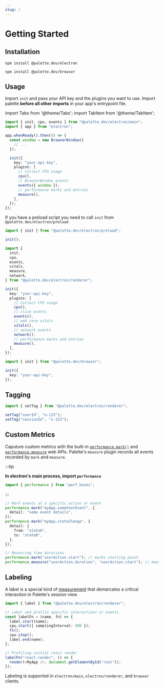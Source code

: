 ```yaml
---
slug: /
---
```


# Getting Started

## Installation

<Tabs>
<TabItem value="electron" label="Electron">

```npm2yarn
npm install @palette.dev/electron
```

</TabItem>
<TabItem value="browser" label="Browser">

```npm2yarn
npm install @palette.dev/browser
```

</TabItem>
</Tabs>

## Usage

Import `init` and pass your API key and the plugins you want to use. Import palette **before all other imports** in your app's entrypoint file.

import Tabs from '@theme/Tabs';
import TabItem from '@theme/TabItem';

<Tabs>
<TabItem value="electron" label="Electron">

```ts title="main.js (main process)"
import { init, cpu, events } from "@palette.dev/electron/main";
import { app } from "electron";

app.whenReady().then(() => {
  const window = new BrowserWindow({
    // ...
  });

  init({
    key: "your-api-key",
    plugins: [
      // Collect CPU usage
      cpu(),
      // BrowserWindow events
      events({ window }),
      // performance marks and entries
      measure(),
    ],
  });
});
```

If you have a preload script you need to call `init` from `@palette.dev/electron/preload`

```ts title="preload.js (preload process)"
import { init } from "@palette.dev/electron/preload";

init();
```

```ts title="renderer.js (renderer process)"
import {
  init,
  cpu,
  events,
  vitals,
  measure,
  network,
} from "@palette.dev/electron/renderer";

init({
  key: "your-api-key",
  plugins: [
    // Collect CPU usage
    cpu(),
    // click events
    events(),
    // web core vitals
    vitals(),
    // network events
    network(),
    // performance marks and entries
    measure(),
  ],
});
```

</TabItem>
<TabItem value="browser" label="Browser">

```ts title="index.js"
import { init } from "@palette.dev/browser";

init({
  key: "your-api-key",
});
```

</TabItem>
</Tabs>

## Tagging

```ts
import { setTag } from "@palette.dev/electron/renderer";

setTag("userId", "u-123");
setTag("sessionId", "s-123");
```

## Custom Metrics

Caputure custom metrics with the built-in [`performance.mark()`](https://developer.mozilla.org/en-US/docs/Web/API/Performance/mark) and [`performance.measure`](https://developer.mozilla.org/en-US/docs/Web/API/Performance/measure) web APIs. Palette's `measure` plugin records all events recorded by `mark` and `measure`.

:::tip

**In electron's main process, import `performance`**

```ts
import { performance } from "perf_hooks";
```

:::

```ts
// Mark events at a specific action or event
performance.mark("myApp.someUserEvent", {
  detail: "some event details",
});
performance.mark("myApp.stateChange", {
  detail: {
    from: "stateA",
    to: "stateB",
  },
});

// Measuring time durations
performance.mark("userAction.start"); // marks starting point
performance.measure("userAction.duration", "userAction.start"); // measures from starting point
```

## Labeling

A label is a special kind of [measurement](https://developer.mozilla.org/en-US/docs/Web/API/Performance/measure) that demarcates a critical interaction in Palette's session view.

```ts
import { label } from "@palette.dev/electron/renderer";

// Label and profile specific interactions or events
const labelFn = (name, fn) => {
  label.start(name);
  cpu.start({ samplingInterval: 500 });
  fn();
  cpu.stop();
  label.end(name);
};

// Profiling initial react render
labelFn("react.render", () => {
  render(<MyApp />, document.getElementById("root"));
});
```

Labeling is supported in `electron/main`, `electron/renderer`, and `browser` clients.
